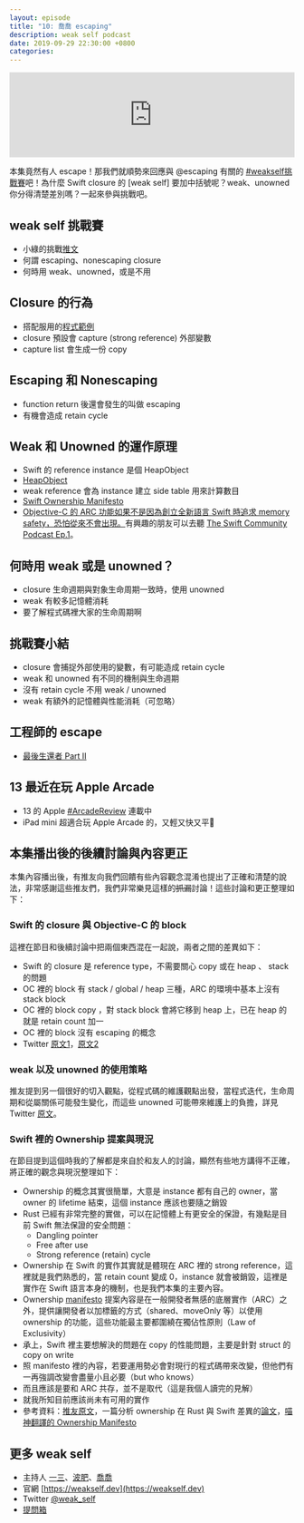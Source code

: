 ```yaml
---
layout: episode
title: "10: 喬喬 escaping"
description: weak self podcast
date: 2019-09-29 22:30:00 +0800
categories: 
---
```

<iframe src="https://www.listennotes.com/embedded/e/04f4e4c06205490fb54f5dbcc44cc5aa/" width="100%" style="width: 1px; min-width: 100%;" frameborder="0" scrolling="no"></iframe>

本集竟然有人 escape！那我們就順勢來回應與 @escaping 有關的 [#weakself挑戰賽](https://twitter.com/hashtag/weakself挑戰賽)吧！為什麼 Swift closure 的 [weak self] 要加中括號呢？weak、unowned 你分得清楚差別嗎？一起來參與挑戰吧。

## weak self 挑戰賽

* 小綠的挑戰[推文](https://twitter.com/handkid/status/1174669625579032578?s=20)
* 何謂 escaping、nonescaping closure
* 何時用 weak、unowned，或是不用

## Closure 的行為

* 搭配服用的[程式範例](https://gist.github.com/pofat/0c5d0ab99c95bb7b9663b57b550feea4)
* closure 預設會 capture (strong reference) 外部變數
* capture list 會生成一份 copy

## Escaping 和 Nonescaping

* function return 後還會發生的叫做 escaping
* 有機會造成 retain cycle

## Weak 和 Unowned 的運作原理

* Swift 的 reference instance 是個 HeapObject
* [HeapObject](https://github.com/apple/swift/blob/4fd0671e542299d7805e41cf9426640ab3b399af/stdlib/public/SwiftShims/HeapObject.h#L45)
* weak reference 會為 instance 建立 side table 用來計算數目
* [Swift Ownership Manifesto](https://github.com/apple/swift/blob/master/docs/OwnershipManifesto.md)
* [Objective-C 的 ARC 功能如果不是因為創立全新語言 Swift 時追求 memory safety，恐怕從來不會出現。](https://twitter.com/ethanhuang13/status/1099200155318767616)有興趣的朋友可以去聽 [The Swift Community Podcast Ep.1](https://www.swiftcommunitypodcast.org/episodes/1)。

## 何時用 weak 或是 unowned？

* closure 生命週期與對象生命周期一致時，使用 unowned
* weak 有較多記憶體消耗
* 要了解程式碼裡大家的生命周期啊

## 挑戰賽小結

* closure 會捕捉外部使用的變數，有可能造成 retain cycle
* weak 和 unowned 有不同的機制與生命週期
* 沒有 retain cycle 不用 weak / unowned
* weak 有額外的記憶體與性能消耗（可忽略）

## 工程師的 escape

* [最後生還者 Part II](https://asia.playstation.com/cht-tw/games/the-last-of-us-part-ii-ps4/)

## 13 最近在玩 Apple Arcade
* 13 的 Apple [#ArcadeReview](https://twitter.com/search?q=%23ArcadeReview%20%40ethanhuang13) 連載中
* iPad mini 超適合玩 Apple Arcade 的，又輕又快又平💸

## 本集播出後的後續討論與內容更正

本集內容播出後，有推友向我們回饋有些內容觀念混淆也提出了正確和清楚的說法，非常感謝這些推友們，我們非常樂見這樣的~~抓漏~~討論！這些討論和更正整理如下：

### Swift 的 closure 與 Objective-C 的 block

這裡在節目和後續討論中把兩個東西混在一起說，兩者之間的差異如下：
* Swift 的 closure 是 reference type，不需要關心 copy 或在 heap 、 stack 的問題
* OC 裡的 block 有 stack / global / heap 三種，ARC 的環境中基本上沒有 stack block
* OC 裡的 block copy ，對 stack block 會將它移到 heap 上，已在 heap 的就是 retain count 加一
* OC 裡的 block 沒有 escaping 的概念
* Twitter [原文1](https://twitter.com/kylinroc/status/1178563238008508417?s=20)，[原文2](https://twitter.com/kylinroc/status/1178564220507451393?s=20)

### weak 以及 unowned 的使用策略

推友提到另一個很好的切入觀點，從程式碼的維護觀點出發，當程式迭代，生命周期和從屬關係可能發生變化，而這些 unowned 可能帶來維護上的負擔，詳見 Twitter [原文](https://twitter.com/kemchenj/status/1178908092286652416?s=20)。

### Swift 裡的 Ownership 提案與現況

在節目提到這個時我的了解都是來自於和友人的討論，顯然有些地方講得不正確，將正確的觀念與現況整理如下：

* Ownership 的概念其實很簡單，大意是 instance 都有自己的 owner，當 owner 的 lifetime 結束，這個 instance 應該也要隨之銷毀
* Rust 已經有非常完整的實做，可以在記憶體上有更安全的保證，有幾點是目前 Swift 無法保證的安全問題：
    * Dangling pointer
    * Free after use
    * Strong reference (retain) cycle
* Ownership 在 Swift 的實作其實就是體現在 ARC 裡的 strong reference，這裡就是我們熟悉的，當 retain count 變成 0，instance 就會被銷毀，這裡是實作在 Swift 語言本身的機制，也是我們本集的主要內容。
* Ownership [manifesto](https://github.com/apple/swift/blob/master/docs/OwnershipManifesto.md) 提案內容是在一般開發者無感的底層實作（ARC）之外，提供讓開發者以加標籤的方式（shared、moveOnly 等）以使用 ownership 的功能，這些功能最主要都圍繞在獨佔性原則（Law of Exclusivity）
* 承上，Swift 裡主要想解決的問題在 copy 的性能問題，主要是針對 struct 的 copy on write
* 照 manifesto 裡的內容，若要運用勢必會對現行的程式碼帶來改變，但他們有一再強調改變會盡量小且必要（but who knows）
* 而且應該是要和 ARC 共存，並不是取代（這是我個人讀完的見解）
* 就我所知目前應該尚未有可用的實作
* 參考資料：[推友原文](https://twitter.com/kemchenj/status/1178909418261319680?s=20)，一篇分析 ownership 在 Rust 與 Swift 差異的[論文](https://macsphere.mcmaster.ca/handle/11375/23625)，[喵神翻譯的 Ownership Manifesto](https://onevcat.com/2017/02/ownership/)

## 更多 weak self

* 主持人 [一三](https://twitter.com/ethanhuang13)、[波肥](https://twitter.com/PofatTseng)、[喬喬](https://twitter.com/joe_trash_talk)
* 官網 [https://weakself.dev](https://weakself.dev)
* Twitter [@weak_self](https://twitter.com/weak_self)
* [提問箱](https://peing.net/zh-TW/weak_self)
